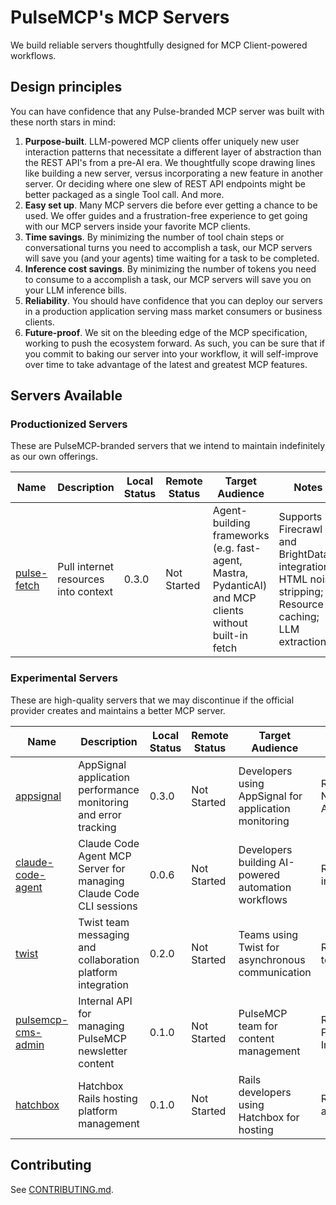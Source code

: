 # PulseMCP's MCP Servers

We build reliable servers thoughtfully designed for MCP Client-powered workflows.

## Design principles

You can have confidence that any Pulse-branded MCP server was built with these north stars in mind:

1. **Purpose-built**. LLM-powered MCP clients offer uniquely new user interaction patterns that necessitate a different layer of abstraction than the REST API's from a pre-AI era. We thoughtfully scope drawing lines like building a new server, versus incorporating a new feature in another server. Or deciding where one slew of REST API endpoints might be better packaged as a single Tool call. And more.
2. **Easy set up**. Many MCP servers die before ever getting a chance to be used. We offer guides and a frustration-free experience to get going with our MCP servers inside your favorite MCP clients.
3. **Time savings**. By minimizing the number of tool chain steps or conversational turns you need to accomplish a task, our MCP servers will save you (and your agents) time waiting for a task to be completed.
4. **Inference cost savings**. By minimizing the number of tokens you need to consume to a accomplish a task, our MCP servers will save you on your LLM inference bills.
5. **Reliability**. You should have confidence that you can deploy our servers in a production application serving mass market consumers or business clients.
6. **Future-proof**. We sit on the bleeding edge of the MCP specification, working to push the ecosystem forward. As such, you can be sure that if you commit to baking our server into your workflow, it will self-improve over time to take advantage of the latest and greatest MCP features.

## Servers Available

### Productionized Servers

These are PulseMCP-branded servers that we intend to maintain indefinitely as our own offerings.

| Name                                         | Description                          | Local Status | Remote Status | Target Audience                                                                                        | Notes                                                                                                  |
| -------------------------------------------- | ------------------------------------ | ------------ | ------------- | ------------------------------------------------------------------------------------------------------ | ------------------------------------------------------------------------------------------------------ |
| [pulse-fetch](./productionized/pulse-fetch/) | Pull internet resources into context | 0.3.0        | Not Started   | Agent-building frameworks (e.g. fast-agent, Mastra, PydanticAI) and MCP clients without built-in fetch | Supports Firecrawl and BrightData integrations; HTML noise stripping; Resource caching; LLM extraction |

### Experimental Servers

These are high-quality servers that we may discontinue if the official provider creates and maintains a better MCP server.

| Name                                                     | Description                                                        | Local Status | Remote Status | Target Audience                                       | Notes                                                                |
| -------------------------------------------------------- | ------------------------------------------------------------------ | ------------ | ------------- | ----------------------------------------------------- | -------------------------------------------------------------------- |
| [appsignal](./experimental/appsignal/)                   | AppSignal application performance monitoring and error tracking    | 0.3.0        | Not Started   | Developers using AppSignal for application monitoring | Requires AppSignal API key; NOT officially affiliated with AppSignal |
| [claude-code-agent](./experimental/claude-code-agent/)   | Claude Code Agent MCP Server for managing Claude Code CLI sessions | 0.0.6        | Not Started   | Developers building AI-powered automation workflows   | Requires Claude Code CLI installed locally                           |
| [twist](./experimental/twist/)                           | Twist team messaging and collaboration platform integration        | 0.2.0        | Not Started   | Teams using Twist for asynchronous communication      | Requires Twist API bearer token and workspace ID                     |
| [pulsemcp-cms-admin](./experimental/pulsemcp-cms-admin/) | Internal API for managing PulseMCP newsletter content              | 0.1.0        | Not Started   | PulseMCP team for content management                  | Requires PULSEMCP_ADMIN_API_KEY; Internal use only                   |
| [hatchbox](./experimental/hatchbox/)                     | Hatchbox Rails hosting platform management                         | 0.1.0        | Not Started   | Rails developers using Hatchbox for hosting           | Requires Hatchbox API key and deploy key                             |

## Contributing

See [CONTRIBUTING.md](./CONTRIBUTING.md).
